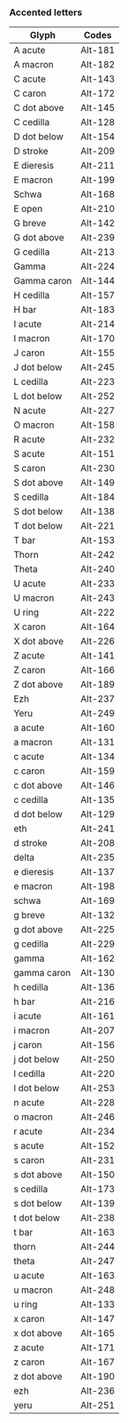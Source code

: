 ### Accented letters
| Glyph       | Codes   |
|-------------|---------|
| A acute     | Alt-181 |
| A macron    | Alt-182 |
| C acute     | Alt-143 |
| C caron     | Alt-172 |
| C dot above | Alt-145 |
| C cedilla   | Alt-128 |
| D dot below | Alt-154 |
| D stroke    | Alt-209 |
| E dieresis  | Alt-211 |
| E macron    | Alt-199 |
| Schwa       | Alt-168 |
| E open      | Alt-210 |
| G breve     | Alt-142 |
| G dot above | Alt-239 |
| G cedilla   | Alt-213 |
| Gamma       | Alt-224 |
| Gamma caron | Alt-144 |
| H cedilla   | Alt-157 |
| H bar       | Alt-183 |
| I acute     | Alt-214 |
| I macron    | Alt-170 |
| J caron     | Alt-155 |
| J dot below | Alt-245 |
| L cedilla   | Alt-223 |
| L dot below | Alt-252 |
| N acute     | Alt-227 |
| O macron    | Alt-158 |
| R acute     | Alt-232 |
| S acute     | Alt-151 |
| S caron     | Alt-230 |
| S dot above | Alt-149 |
| S cedilla   | Alt-184 |
| S dot below | Alt-138 |
| T dot below | Alt-221 |
| T bar       | Alt-153 |
| Thorn       | Alt-242 |
| Theta       | Alt-240 |
| U acute     | Alt-233 |
| U macron    | Alt-243 |
| U ring      | Alt-222 |
| X caron     | Alt-164 |
| X dot above | Alt-226 |
| Z acute     | Alt-141 |
| Z caron     | Alt-166 |
| Z dot above | Alt-189 |
| Ezh         | Alt-237 |
| Yeru        | Alt-249 |
| a acute     | Alt-160 |
| a macron    | Alt-131 |
| c acute     | Alt-134 |
| c caron     | Alt-159 |
| c dot above | Alt-146 |
| c cedilla   | Alt-135 |
| d dot below | Alt-129 |
| eth         | Alt-241 |
| d stroke    | Alt-208 |
| delta       | Alt-235 |
| e dieresis  | Alt-137 |
| e macron    | Alt-198 |
| schwa       | Alt-169 |
| g breve     | Alt-132 |
| g dot above | Alt-225 |
| g cedilla   | Alt-229 |
| gamma       | Alt-162 |
| gamma caron | Alt-130 |
| h cedilla   | Alt-136 |
| h bar       | Alt-216 |
| i acute     | Alt-161 |
| i macron    | Alt-207 |
| j caron     | Alt-156 |
| j dot below | Alt-250 |
| l cedilla   | Alt-220 |
| l dot below | Alt-253 |
| n acute     | Alt-228 |
| o macron    | Alt-246 |
| r acute     | Alt-234 |
| s acute     | Alt-152 |
| s caron     | Alt-231 |
| s dot above | Alt-150 |
| s cedilla   | Alt-173 |
| s dot below | Alt-139 |
| t dot below | Alt-238 |
| t bar       | Alt-163 |
| thorn       | Alt-244 |
| theta       | Alt-247 |
| u acute     | Alt-163 |
| u macron    | Alt-248 |
| u ring      | Alt-133 |
| x caron     | Alt-147 |
| x dot above | Alt-165 |
| z acute     | Alt-171 |
| z caron     | Alt-167 |
| z dot above | Alt-190 |
| ezh         | Alt-236 |
| yeru        | Alt-251 |
